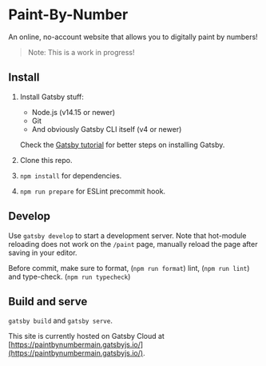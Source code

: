 # Paint-By-Number

An online, no-account website that allows you to digitally paint by numbers!

> Note: This is a work in progress!

## Install

1. Install Gatsby stuff:

   - Node.js (v14.15 or newer)
   - Git
   - And obviously Gatsby CLI itself (v4 or newer)

   Check the [Gatsby tutorial](https://www.gatsbyjs.com/docs/tutorial/part-0/#installation-guide) for better steps on installing Gatsby.

2. Clone this repo.
3. `npm install` for dependencies.
4. `npm run prepare` for ESLint precommit hook.

## Develop

Use `gatsby develop` to start a development server. Note that hot-module reloading does not work on the `/paint` page, manually reload the page after saving in your editor.

Before commit, make sure to format, (`npm run format`) lint, (`npm run lint`) and type-check. (`npm run typecheck`)

## Build and serve

`gatsby build` and `gatsby serve`.

This site is currently hosted on Gatsby Cloud at [https://paintbynumbermain.gatsbyjs.io/](https://paintbynumbermain.gatsbyjs.io/).
